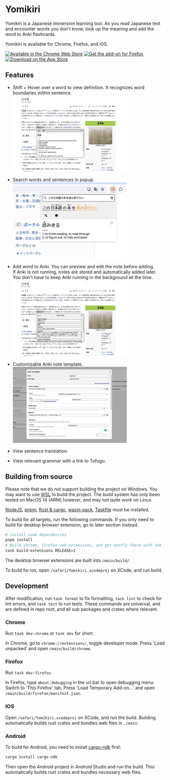 # Yomikiri

Yomikiri is a Japanese immersion learning tool. As you read Japanese text and encounter words you don't know, look up the meaning and add the word to Anki flashcards.

Yomikiri is available for Chrome, Firefox, and iOS.

<div>
<a href="https://chromewebstore.google.com/detail/iecicegmfmljmefcaknlkaaniemghefc"><img alt="Available in the Chrome Web Store" src="https://i.imgur.com/Mw6ip7o.png" height="48"/></img></a>  
<a href="https://addons.mozilla.org/en-US/firefox/addon/yomikiri"><img alt="Get the add-on for Firefox" src="https://blog.mozilla.org/addons/files/2020/04/get-the-addon-fx-apr-2020.svg" height="48"></img></a>
<a href="https://apps.apple.com/us/app/yomikiri/id6479743831"><img alt="Download on the App Store" src="https://i.imgur.com/nRP4dWp.png" height="48"></img></a>
</div>

## Features

- Shift + Hover over a word to view definition. It recognizes word boundaries within sentence.\
  <img src="./extra/resources/screenshots/desktop-tooltip.jpg?raw=true" height="240"/>

- Search words and sentences in popup.\
  <img src="./extra/resources/screenshots/desktop-popup.jpg?raw=true" height="240"/>

- Add word to Anki. You can preview and edit the note before adding.\
  If Anki is not running, notes are stored and automatically added later. You don't have to keep Anki running in the background all the time.\
  <img src="./extra/resources/screenshots/desktop-tooltip-anki.jpg?raw=true" height="240"/>

- Customizable Anki note template.\
  <img src="./extra/resources/screenshots/desktop-anki-configuration.jpg?raw=true" height="240"/>

- View sentence translation.
- View relevant grammar with a link to Tofugu.

## Building from source

Please note that we do not support building the project on Windows. You may want to use [WSL](https://learn.microsoft.com/en-us/windows/wsl/install) to build the project. The build system has only been tested on MacOS 14 (ARM) however, and may not quite work on Linux.

[NodeJS](https://nodejs.org/en/download), [pnpm](https://pnpm.io/installation), [Rust & cargo](https://www.rust-lang.org/tools/install), [wasm-pack](https://rustwasm.github.io/wasm-pack/installer/), [Taskfile](https://taskfile.dev/installation/) must be installed.

To build for all targets, run the following commands. If you only need to build for desktop browser extension, go to later section instead.

```sh
# install node dependencies
pnpm install
# Build chrome, firefox web extensions, and get mostly there with the ios app
task build:extensions RELEASE=1
```

The desktop browser extensions are built into `/main/build/`.

To build for ios, open `/safari/Yomikiri.xcodeproj` on XCode, and run build.

## Development

After modification, run `task format` to fix formatting, `task lint` to check for lint errors, and `task test` to run tests. These commands are universal, and are defined in repo root, and all sub packages and crates where relevant.

### Chrome

Run `task dev:chrome` or `task dev` for short.

In Chrome, go to `chrome://extensions/`, toggle developer mode. Press 'Load unpacked' and open `/main/build/chrome`.

### Firefox

Run `task dev:firefox`.

In Firefox, type `about:debugging` in the url bar to open debugging menu. Switch to 'This Firefox' tab.
Press 'Load Temporary Add-on...' and open `/main/build/firefox/manifest.json`.

### IOS

Open `/safari/Yomikiri.xcodeproj` on XCode, and run the build.
Building automatically builds rust crates and bundles web files in `./main`.

### Android

To build for Android, you need to install [cargo-ndk](https://github.com/bbqsrc/cargo-ndk#installation) first:

```sh
cargo install cargo-ndk
```

Then open the Android project in Android Studio and run the build. This automatically builds rust crates and bundles necessary web files.
